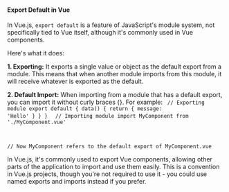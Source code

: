 <h4>Export Default in Vue</h4>


In Vue.js, `export default` is a feature of JavaScript's module system, not specifically tied to Vue itself, although it's commonly used in Vue components.

Here's what it does:

<b>1. Exporting:</b> It exports a single value or object as the default export from a module. This means that when another module imports from this module, it will receive whatever is exported as the default.

<b>2. Default Import:</b> When importing from a module that has a default export, you can import it without curly braces {}. For example:
<code>
// Exporting module
export default {
  data() {
    return {
      message: 'Hello'
    }
  }
}
</code>
<code>
// Importing module
import MyComponent from './MyComponent.vue'

// Now MyComponent refers to the default export of MyComponent.vue
</code>

In Vue.js, it's commonly used to export Vue components, allowing other parts of the application to import and use them easily. This is a convention in Vue.js projects, though you're not required to use it - you could use named exports and imports instead if you prefer.
